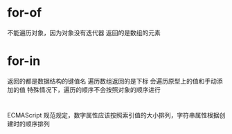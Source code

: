 # for-of
不能遍历对象，因为对象没有迭代器
返回的是数组的元素
# for-in
返回的都是数据结构的键值名
遍历数组返回的是下标
会遍历原型上的值和手动添加的值
特殊情况下，遍历的顺序不会按照对象的顺序进行

#
ECMAScript 规范规定，数字属性应该按照索引值的大小排列，字符串属性根据创建时的顺序排列